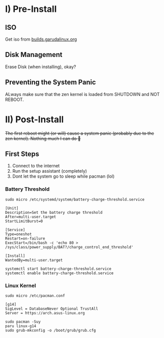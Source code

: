 # I) Pre-Install

## ISO
Get iso from [builds.garudalinux.org](builds.garudalinux.org)

## Disk Management
Erase Disk (when installing), okay?

## Preventing the System Panic
ALways make sure that the zen kernel is loaded from SHUTDOWN and NOT REBOOT.

# II) Post-Install

~~The first reboot might (or will) cause a system panic (probably due to the zen kernel). Nothing much I can do 🥲~~

## First Steps

1. Connect to the internet
2. Run the setup assistant (completely)
3. Dont let the system go to sleep while pacman (lol)

### Battery Threshold

```sudo micro /etc/systemd/system/battery-charge-threshold.service ```

```
[Unit]
Description=Set the battery charge threshold
After=multi-user.target
StartLimitBurst=0

[Service]
Type=oneshot
Restart=on-failure
ExecStart=/bin/bash -c 'echo 80 > /sys/class/power_supply/BAT?/charge_control_end_threshold'

[Install]
WantedBy=multi-user.target
```
`systemctl start battery-charge-threshold.service`<br>
`systemctl enable battery-charge-threshold.service`

### Linux Kernel

`sudo micro /etc/pacman.conf`
```
[g14]
SigLevel = DatabaseNever Optional TrustAll
Server = https://arch.asus-linux.org
```
`sudo pacman -Suy`<br>
`paru linux-g14`<br>
`sudo grub-mkconfig -o /boot/grub/grub.cfg`
